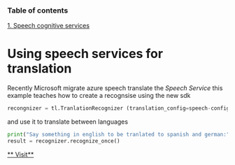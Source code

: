 ### Table of contents
[1. Speech cognitive services](https://github.com/sciamanna/Rebeca/new/main#using-speech-services-for-translation)
# Using speech services for translation
Recently Microsoft migrate azure speech translate the _Speech Service_ this example teaches how to create a recognsise using the new sdk

```python
recongnizer = tl.TranlationRecognizer (translation_config=speech-config)
```

and use it to translate between languages

```python
print("Say something in english to be tranlated to spanish and german:")
result = recognizer.recognize_once()
```
[** Visit**](https://github.com/LaloCo/SpeechCognitiveService_Translate)
